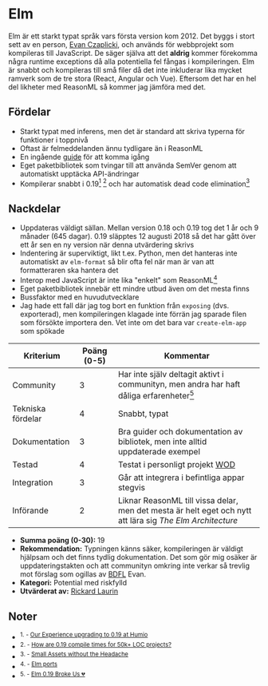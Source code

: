 # Elm

Elm är ett starkt typat språk vars första version kom 2012. Det byggs i stort sett av en person, [Evan Czaplicki](https://github.com/evancz), och används för webbprojekt som kompileras till JavaScript. De säger själva att det **aldrig** kommer förekomma några runtime exceptions då alla potentiella fel fångas i kompileringen. Elm är snabbt och kompileras till små filer då det inte inkluderar lika mycket ramverk som de tre stora (React, Angular och Vue). Eftersom det har en hel del likheter med ReasonML så kommer jag jämföra med det.

## Fördelar

- Starkt typat med inferens, men det är standard att skriva typerna för funktioner i toppnivå
- Oftast är felmeddelanden ännu tydligare än i ReasonML
- En ingående [guide](https://guide.elm-lang.org/) för att komma igång
- Eget paketbibliotek som tvingar till att använda SemVer genom att automatiskt upptäcka API-ändringar
- Kompilerar snabbt i 0.19[<sup>1</sup>](https://discourse.elm-lang.org/t/our-experience-upgrading-to-0-19-at-humio/3258) [<sup>2</sup>](https://discourse.elm-lang.org/t/how-are-0-19-compile-times-for-50k-loc-projects/3680/7) och har automatisk dead code elimination[<sup>3</sup>](https://elm-lang.org/news/small-assets-without-the-headache)

## Nackdelar

- Uppdateras väldigt sällan. Mellan version 0.18 och 0.19 tog det 1 år och 9 månader (645 dagar). 0.19 släpptes 12 augusti 2018 så det har gått över ett år sen en ny version när denna utvärdering skrivs
- Indentering är superviktigt, likt t.ex. Python, men det hanteras inte automatiskt av `elm-format` så blir ofta fel när man är van att formatteraren ska hantera det
- Interop med JavaScript är inte lika "enkelt" som ReasonML[<sup>4</sup>](https://guide.elm-lang.org/interop/ports.html)
- Eget paketbibliotek innebär ett mindre utbud även om det mesta finns
- Bussfaktor med en huvudutvecklare
- Jag hade ett fall där jag tog bort en funktion från `exposing` (dvs. exporterad), men kompileringen klagade inte förrän jag sparade filen som försökte importera den. Vet inte om det bara var `create-elm-app` som spökade

| **Kriterium**     | **Poäng (0-5)** | **Kommentar**                                                                                                                                     |
| ----------------- | --------------- | ------------------------------------------------------------------------------------------------------------------------------------------------- |
| Community         | 3               | Har inte själv deltagit aktivt i communityn, men andra har haft dåliga erfarenheter[<sup>5</sup>](https://dev.to/kspeakman/elm-019-broke-us--khn) |
| Tekniska fördelar | 4               | Snabbt, typat                                                                                                                                     |
| Dokumentation     | 3               | Bra guider och dokumentation av bibliotek, men inte alltid uppdaterade exempel                                                                    |
| Testad            | 4               | Testat i personligt projekt [WOD](https://github.com/believer/wod-elm)                                                                            |
| Integration       | 3               | Går att integrera i befintliga appar stegvis                                                                                                      |
| Införande         | 2               | Liknar ReasonML till vissa delar, men det mesta är helt eget och nytt att lära sig _The Elm Architecture_                                         |

- **Summa poäng (0-30):** 19
- **Rekommendation:** Typningen känns säker, kompileringen är väldigt hjälpsam och det finns tydlig dokumentation. Det som gör mig osäker är uppdateringstakten och att communityn omkring inte verkar så trevlig mot förslag som ogillas av [BDFL](https://en.wikipedia.org/wiki/Benevolent_dictator_for_life) Evan.
- **Kategori:** Potential med riskfylld
- **Utvärderat av:** [Rickard Laurin](https://github.com/believer)

## Noter

- <sup>1. - [Our Experience upgrading to 0.19 at Humio](https://discourse.elm-lang.org/t/our-experience-upgrading-to-0-19-at-humio/3258)</sup>
- <sup>2. - [How are 0.19 compile times for 50k+ LOC projects?](https://discourse.elm-lang.org/t/how-are-0-19-compile-times-for-50k-loc-projects/3680/7)</sup>
- <sup>3. - [Small Assets without the Headache](https://elm-lang.org/news/small-assets-without-the-headache)</sup>
- <sup>4. - [Elm ports](https://guide.elm-lang.org/interop/ports.html)</sup>
- <sup>5. - [Elm 0.19 Broke Us 💔](https://dev.to/kspeakman/elm-019-broke-us--khn)</sup>
